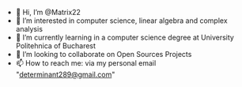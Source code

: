- 👋 Hi, I’m @Matrix22
- 👀 I’m interested in computer science, linear algebra and complex analysis
- 🌱 I’m currently learning in a computer science degree at University Politehnica of Bucharest
- 💞️ I’m looking to collaborate on Open Sources Projects
- 📫 How to reach me: via my personal email "determinant289@gmail.com"

<!---
Matrix22/Matrix22 is a ✨ special ✨ repository because its `README.md` (this file) appears on your GitHub profile.
You can click the Preview link to take a look at your changes.
--->
